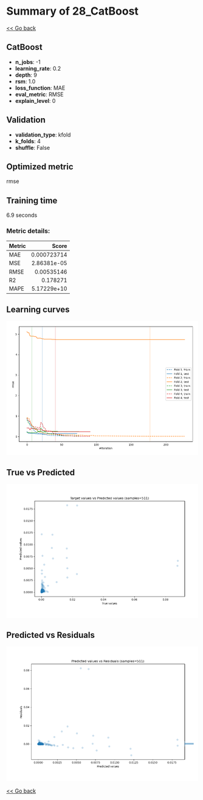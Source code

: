 # Summary of 28_CatBoost

[<< Go back](../README.md)


## CatBoost
- **n_jobs**: -1
- **learning_rate**: 0.2
- **depth**: 9
- **rsm**: 1.0
- **loss_function**: MAE
- **eval_metric**: RMSE
- **explain_level**: 0

## Validation
 - **validation_type**: kfold
 - **k_folds**: 4
 - **shuffle**: False

## Optimized metric
rmse

## Training time

6.9 seconds

### Metric details:
| Metric   |       Score |
|:---------|------------:|
| MAE      | 0.000723714 |
| MSE      | 2.86381e-05 |
| RMSE     | 0.00535146  |
| R2       | 0.178271    |
| MAPE     | 5.17229e+10 |



## Learning curves
![Learning curves](learning_curves.png)
## True vs Predicted

![True vs Predicted](true_vs_predicted.png)


## Predicted vs Residuals

![Predicted vs Residuals](predicted_vs_residuals.png)



[<< Go back](../README.md)
